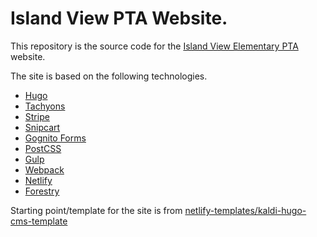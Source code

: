 # Island View PTA Website.
This repository is the source code for the [Island View Elementary PTA](http://www.islandviewpta.org) website.

The site is based on the following technologies.
- [Hugo](https://gohugo.io/)
- [Tachyons](http://tachyons.io/)
- [Stripe](https://stripe.com/)
- [Snipcart](https://snipcart.com/)
- [Gognito Forms](https://www.cognitoforms.com/)
- [PostCSS](http://postcss.org/)
- [Gulp](https://gulpjs.com/)
- [Webpack](https://webpack.js.org/)
- [Netlify](https://www.netlify.com/)
- [Forestry](https://forestry.io/)

Starting point/template for the site is from [netlify-templates/kaldi-hugo-cms-template](https://github.com/netlify-templates/kaldi-hugo-cms-template)
